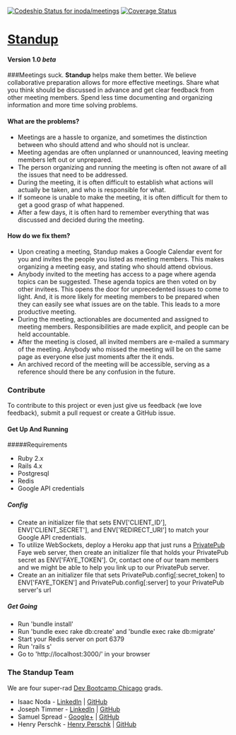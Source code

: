 [ ![Codeship Status for inoda/meetings](https://www.codeship.io/projects/ae492720-3981-0132-a05a-4664fd0eaf1d/status)](https://www.codeship.io/projects/42219) [![Coverage Status](https://img.shields.io/coveralls/inoda/meetings.svg)](https://coveralls.io/r/inoda/meetings)

# [Standup](http://meetingz.herokuapp.com/)
#### Version 1.0 _beta_
###Meetings suck.
**Standup** helps make them better. We believe collaborative preparation allows for more effective meetings. Share what you think should be discussed in advance and get clear feedback from other meeting members. Spend less time documenting and organizing information and more time solving problems.

#### What are the problems?
* Meetings are a hassle to organize, and sometimes the distinction between who should attend and who should not is unclear.
* Meeting agendas are often unplanned or unannounced, leaving meeting members left out or unprepared. 
* The person organizing and running the meeting is often not aware of all the issues that need to be addressed. 
* During the meeting, it is often difficult to establish what actions will actually be taken, and who is responsible for what.
* If someone is unable to make the meeting, it is often difficult for them to get a good grasp of what happened.
* After a few days, it is often hard to remember everything that was discussed and decided during the meeting.

#### How do we fix them?
* Upon creating a meeting, Standup makes a Google Calendar event for you and invites the people you listed as meeting members. This makes organizing a meeting easy, and stating who should attend obvious.
* Anybody invited to the meeting has access to a page where agenda topics can be suggested. These agenda topics are then voted on by other invitees. This opens the door for unprecedented issues to come to light. And, it is more likely for meeting members to be prepared when they can easily see what issues are on the table. This leads to a more productive meeting.
* During the meeting, actionables are documented and assigned to meeting members. Responsibilities are made explicit, and people can be held accountable. 
* After the meeting is closed, all invited members are e-mailed a summary of the meeting. Anybody who missed the meeting will be on the same page as everyone else just moments after the it ends.
* An archived record of the meeting will be accessible, serving as a reference should there be any confusion in the future.

### Contribute
To contribute to this project or even just give us feedback (we love feedback), submit a pull request or create a GitHub issue.

#### Get Up And Running
#####Requirements
* Ruby 2.x
* Rails 4.x
* Postgresql
* Redis
* Google API credentials 

##### Config
* Create an initializer file that sets ENV['CLIENT_ID'], ENV['CLIENT_SECRET'], and ENV['REDIRECT_URI'] to match your Google API credentials.
* To utilize WebSockets, deploy a Heroku app that just runs a [PrivatePub](https://github.com/ryanb/private_pub) Faye web server, then create an initializer file that holds your PrivatePub secret as ENV['FAYE_TOKEN']. Or, contact one of our team members and we might be able to help you link up to our PrivatePub server.
* Create an an initializer file that sets PrivatePub.config[:secret_token] to ENV['FAYE_TOKEN'] and PrivatePub.config[:server] to your PrivatePub server's url

##### Get Going
* Run 'bundle install'
* Run 'bundle exec rake db:create' and 'bundle exec rake db:migrate'
* Start your Redis server on port 6379
* Run 'rails s'
* Go to 'http://localhost:3000/' in your browser


### The Standup Team
We are four super-rad [Dev Bootcamp Chicago](http://devbootcamp.com/) grads.

* Isaac Noda - [LinkedIn](https://www.linkedin.com/profile/view?id=344664589) | [GitHub](https://github.com/inoda)
* Joseph Timmer - [LinkedIn](https://www.linkedin.com/in/jtimmer89) | [GitHub](https://github.com/jtimmer89)
* Samuel Spread - [Google+](https://plus.google.com/117925567488555774987/) | [GitHub](https://github.com/sspread)
* Henry Perschk - [Henry Perschk](https://www.linkedin.com/profile/view?id=76929566) | [GitHub](https://github.com/henry-p)
